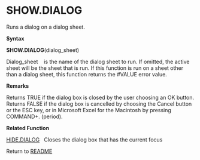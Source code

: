 # SHOW.DIALOG

Runs a dialog on a dialog sheet.

**Syntax**

**SHOW.DIALOG**(dialog\_sheet)

Dialog\_sheet&nbsp;&nbsp;&nbsp;&nbsp;is the name of the dialog sheet to
run. If omitted, the active sheet will be the sheet that is run. If this
function is run on a sheet other than a dialog sheet, this function
returns the \#VALUE error value.

**Remarks**

Returns TRUE if the dialog box is closed by the user choosing an OK
button. Returns FALSE if the dialog box is cancelled by choosing the
Cancel button or the ESC key, or in Microsoft Excel for the Macintosh by
pressing COMMAND+. (period).

**Related Function**

[HIDE.DIALOG](HIDE.DIALOG.md)&nbsp;&nbsp;&nbsp;Closes the dialog box that has the current
focus



Return to [README](README.md#S)

